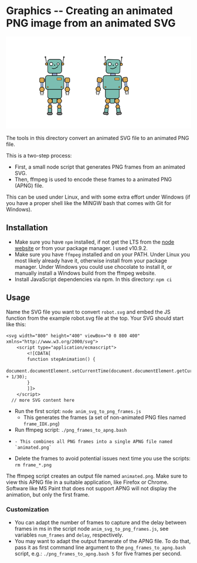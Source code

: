 # Graphics -- Creating an animated PNG image from an animated SVG


![Animated Robot in PNG format](./robot_a.png)


The tools in this directory convert an animated SVG file to an animated PNG file.

This is a two-step process:

* First, a small node script that generates PNG frames from an animated SVG.
* Then, ffmpeg is used to encode these frames to a animated PNG (APNG) file.

This can be used under Linux, and with some extra effort under Windows (if you have a proper shell like the MINGW bash that comes with Git for Windows).

## Installation

* Make sure you have `npm` installed, if not get the LTS from the [node website](https://nodejs.org/) or from your package manager. I used v10.9.2.
* Make sure you have `ffmpeg` installed and on your PATH. Under Linux you most likely already have it, otherwise install from your package manager. Under Windows you could use chocolate to install it, or manually install a Windows build from the ffmpeg website.
* Install JavaScript dependencies via npm. In this directory: ```npm ci```

## Usage

Name the SVG file you want to convert `robot.svg` and embed the JS function from the example robot.svg file at the top. Your SVG should start like this:

```
<svg width="800" height="400" viewBox="0 0 800 400" xmlns="http://www.w3.org/2000/svg">
    <script type="application/ecmascript">
        <![CDATA[
        function stepAnimation() {
            document.documentElement.setCurrentTime(document.documentElement.getCurrentTime() + 1/30);
        }
        ]]>
    </script>
  // more SVG content here
```

* Run the first script: ```node anim_svg_to_png_frames.js```
    - This generates the frames (a set of non-animated PNG files named `frame_IDX.png`)
* Run ffmpeg script: ```./png_frames_to_apng.bash```
*     - This combines all PNG frames into a single APNG file named `animated.png`
* Delete the frames to avoid potential issues next time you use the scripts: ```rm frame_*.png```


The ffmpeg script creates an output file named `animated.png`. Make sure to view this APNG file in a suitable application, like Firefox or Chrome. Software like MS Paint that does not support APNG will not display the animation, but only the first frame.

### Customization

* You can adapt the number of frames to capture and the delay between frames in ms in the script node `anim_svg_to_png_frames.js`, see variables `num_frames` and `delay`, respectively.
* You may want to adapt the output framerate of the APNG file. To do that, pass it as first command line argument to the `png_frames_to_apng.bash` script, e.g.: ```./png_frames_to_apng.bash 5``` for five frames per second.

